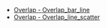 - [Overlap - Overlap_bar_line](Overlap/overlap_bar_line.md ':type=code')
- [Overlap - Overlap_line_scatter](Overlap/overlap_line_scatter.md ':type=code')
